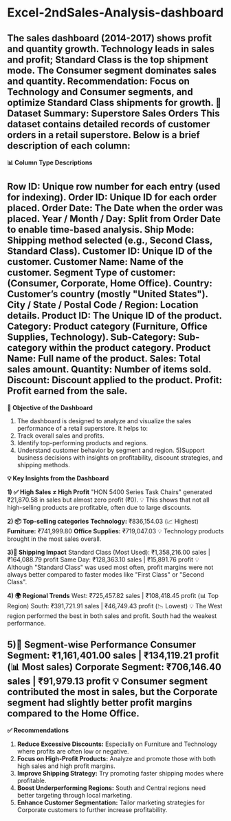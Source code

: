 # Excel-2ndSales-Analysis-dashboard
The sales dashboard (2014-2017) shows profit and quantity growth. Technology leads in sales and profit; Standard Class is the top shipment mode. The Consumer segment dominates sales and quantity. Recommendation: Focus on Technology and Consumer segments, and optimize Standard Class shipments for growth.
📝 Dataset Summary: Superstore Sales Orders
This dataset contains detailed records of customer orders in a retail superstore. Below is a brief description of each column:
------------------------------------------------------------------------------------------------------------------------------------------------------------------------------------------------
**📊 Column Type Descriptions**

**Row ID:** 	Unique row number for each entry (used for indexing).
**Order ID:** 	Unique ID for each order placed.
**Order Date:** 	The Date when the order was placed.
**Year / Month / Day:** 	Split from Order Date to enable time-based analysis.
**Ship Mode:**	Shipping method selected (e.g., Second Class, Standard Class).
**Customer ID:**	Unique ID of the customer.
**Customer Name:**	Name of the customer.
**Segment	Type of customer:** (Consumer, Corporate, Home Office).
**Country:**	Customer’s country (mostly "United States").
**City / State / Postal Code / Region:**	Location details.
**Product ID:**	The Unique ID of the product.
**Category:**	Product category (Furniture, Office Supplies, Technology).
**Sub-Category:** 	Sub-category within the product category.
**Product Name:** Full name of the product.
**Sales:**	Total sales amount.
**Quantity:**	Number of items sold.
**Discount:**	Discount applied to the product.
**Profit:** Profit earned from the sale.
------------------------------------------------------------------------------------------------------------------------------------------------------------------------------------------------
**🎯 Objective of the Dashboard**
1) The dashboard is designed to analyze and visualize the sales performance of a retail superstore. It helps to:
2) Track overall sales and profits.
3) Identify top-performing products and regions.
4) Understand customer behavior by segment and region.
5)Support business decisions with insights on profitability, discount strategies, and shipping methods.

**💡 Key Insights from the Dashboard**    

**1) ✅ High Sales ≠ High Profit**
 "HON 5400 Series Task Chairs" generated ₹21,870.58 in sales but almost zero profit (₹0).
💡 This shows that not all high-selling products are profitable, often due to large discounts.

**2) 📦 Top-selling categories**
**Technology:** ₹836,154.03 (📈 Highest)
**Furniture:** ₹741,999.80
**Office Supplies:** ₹719,047.03
💡 Technology products brought in the most sales overall.

**3)🚚 Shipping Impact**
Standard Class (Most Used): ₹1,358,216.00 sales | ₹164,088.79 profit
Same Day: ₹128,363.10 sales | ₹15,891.76 profit
💡 Although "Standard Class" was used most often, profit margins were not always better compared to faster modes like "First Class" or "Second Class".

**4) 🌍 Regional Trends**
West: ₹725,457.82 sales | ₹108,418.45 profit (📊 Top Region)
South: ₹391,721.91 sales | ₹46,749.43 profit (📉 Lowest)
💡 The West region performed the best in both sales and profit. South had the weakest performance.

**5)👥 Segment-wise Performance**
Consumer Segment: ₹1,161,401.00 sales | ₹134,119.21 profit (📊 Most sales)
Corporate Segment: ₹706,146.40 sales | ₹91,979.13 profit
💡 Consumer segment contributed the most in sales, but the Corporate segment had slightly better profit margins compared to the Home Office.
----------------------------------------------------------------------------------------------------------------------------------------------------------------------------------------------
**✅ Recommendations**
1) **Reduce Excessive Discounts:** Especially on Furniture and Technology where profits are often low or negative.
2) **Focus on High-Profit Products:** Analyze and promote those with both high sales and high profit margins.
3) **Improve Shipping Strategy:** Try promoting faster shipping modes where profitable.
4) **Boost Underperforming Regions:** South and Central regions need better targeting through local marketing.
5) **Enhance Customer Segmentation:** Tailor marketing strategies for Corporate customers to further increase profitability.




